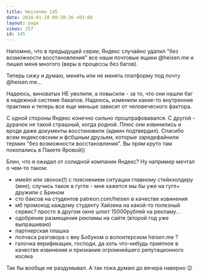 ```yaml
---
title: Heisenme 145
date: 2018-01-28 08:39:36 +03:00
layout: page
views: 257
id: 145
---
```


Напомню, что в предыдущей серии, Яндекс случайно удалил "без возможности восстановления" все наши почтовые ящики @heisen.me и лишил меня многого (веры в процессы без багов).

Теперь сижу и думаю, менять или не менять платформу под почту @heisen.me...

Надеюсь, виноватых НЕ уволили, а повысили - за то, что они нашли баг в надежной системе бакапов. Надеюсь, изменили какие-то внутренние практики и теперь все еще меньше зависит от человеческого фактора.

С одной стороны Яндекс конечно сильно проштрафовавался. С другой - дурачок не такой страшный, когда родной. Плюс они извинились и вроде даже документы восстановили (админ подтвердил). Спасибо всем яндексовским и фсбшным друзьям, которые заредефайнили термин "без возможности восстановления". Вы прям круто там покопались в Пакете Яровой))

Блин, что я ожидал от солидной компании Яндекс? Ну например мечтал о чем-то таком:
- имейл или звонок(!) с пояснением ситуации главному стейкхолдеру (мне); случись такое в гугле - мне кажется мы бы уже на гугл+ дружили с Брином
- сто баксов на студентов patreon.com/heisen в качестве извинения
- мб промокод каждому студенту Хайзена на какой-то полезный сервис? просто в другом окне шлют 15000рублей на рекламу... 
- одобрение размещения рекламы на сайте (второй год уже выпрашиваю)
- партнерская плашка
- полчаса разговора с виу Бобуком о волонтерском heisen.me ?
- галочка верификации, господи, да хоть что-нибудь приятное в качестве извинения и признания огромнейшего репутационного косяка

Так бы вообще не раздумывал. А так пока думаю до вечера наверно 😉


